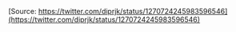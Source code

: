 [Source: https://twitter.com/diprjk/status/1270724245983596546](https://twitter.com/diprjk/status/1270724245983596546)